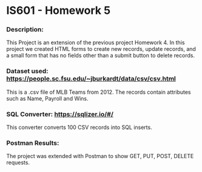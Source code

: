 # __IS601 - Homework 5__

### __Description:__
This Project is an extension of the previous project Homework 4. In this project we created HTML forms to create new records, update records, and a small form that has no fields other than a submit button to delete records. 

### __Dataset used:__ https://people.sc.fsu.edu/~jburkardt/data/csv/csv.html
This is a .csv file of MLB Teams from 2012. The records contain attributes such as Name, Payroll and Wins.

### __SQL Converter:__ https://sqlizer.io/#/
This converter converts 100 CSV records into SQL inserts.

### __Postman Results:__
The project was extended with Postman to show GET, PUT, POST, DELETE requests.

